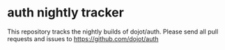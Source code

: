 # auth nightly tracker

This repository tracks the nightly builds of dojot/auth.
Please send all pull requests and issues to https://github.com/dojot/auth
